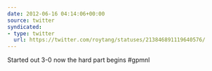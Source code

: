 ```yaml
---
date: 2012-06-16 04:14:06+00:00
source: twitter
syndicated:
- type: twitter
  url: https://twitter.com/roytang/statuses/213846891119640576/
---
```


Started out 3-0 now the hard part begins #gpmnl